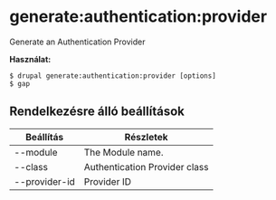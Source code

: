 # generate:authentication:provider
Generate an Authentication Provider

**Használat:**
```
$ drupal generate:authentication:provider [options]
$ gap  
```

## Rendelkezésre álló beállítások
Beállítás | Részletek
-------|-------------
--module | The Module name.
--class | Authentication Provider class
--provider-id | Provider ID
